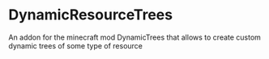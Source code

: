 # DynamicResourceTrees
An addon for the minecraft mod DynamicTrees that allows to create custom dynamic trees of some type of resource
